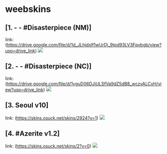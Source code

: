 # weebskins

## [1. - - #Disasterpiece (NM)] 
link: (https://drive.google.com/file/d/1d_JLhjdxlf1wUrDj_9tpd93LV3Fqvbgb/view?usp=drive_link)
![](https://i.imgur.com/uqzBKw0.jpg)

## [2. - - #Disasterpiece (NC)] 
link: (https://drive.google.com/file/d/1yguD06DJiULSfVa9dZ5dB8_wczvALCxH/view?usp=drive_link)
![](https://i.imgur.com/I2ztBP2.jpg)

## [3. Seoul v10] 
link: (https://skins.osuck.net/skins/2924?v=1)
![](https://skimg.osuck.net/c4da77fa2a52dc8be8412cc9aa9dd3f9.webp)

## [4. #Azerite v1.2]
link: (https://skins.osuck.net/skins/2?v=0)
![](https://skimg.osuck.net/260469432673932e1d895b4b2f48ef79.webp)


